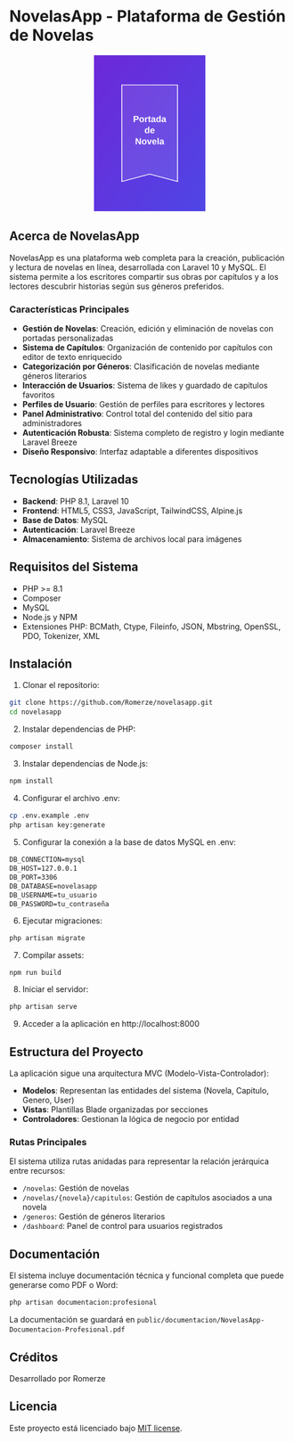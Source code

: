 # NovelasApp - Plataforma de Gestión de Novelas

<p align="center">
  <img src="public/images/default-cover.svg" width="200" alt="NovelasApp Logo">
</p>

## Acerca de NovelasApp

NovelasApp es una plataforma web completa para la creación, publicación y lectura de novelas en línea, desarrollada con Laravel 10 y MySQL. El sistema permite a los escritores compartir sus obras por capítulos y a los lectores descubrir historias según sus géneros preferidos.

### Características Principales

- **Gestión de Novelas**: Creación, edición y eliminación de novelas con portadas personalizadas
- **Sistema de Capítulos**: Organización de contenido por capítulos con editor de texto enriquecido
- **Categorización por Géneros**: Clasificación de novelas mediante géneros literarios
- **Interacción de Usuarios**: Sistema de likes y guardado de capítulos favoritos
- **Perfiles de Usuario**: Gestión de perfiles para escritores y lectores
- **Panel Administrativo**: Control total del contenido del sitio para administradores
- **Autenticación Robusta**: Sistema completo de registro y login mediante Laravel Breeze
- **Diseño Responsivo**: Interfaz adaptable a diferentes dispositivos

## Tecnologías Utilizadas

- **Backend**: PHP 8.1, Laravel 10
- **Frontend**: HTML5, CSS3, JavaScript, TailwindCSS, Alpine.js
- **Base de Datos**: MySQL
- **Autenticación**: Laravel Breeze
- **Almacenamiento**: Sistema de archivos local para imágenes

## Requisitos del Sistema

- PHP >= 8.1
- Composer
- MySQL
- Node.js y NPM
- Extensiones PHP: BCMath, Ctype, Fileinfo, JSON, Mbstring, OpenSSL, PDO, Tokenizer, XML

## Instalación

1. Clonar el repositorio:
```bash
git clone https://github.com/Romerze/novelasapp.git
cd novelasapp
```

2. Instalar dependencias de PHP:
```bash
composer install
```

3. Instalar dependencias de Node.js:
```bash
npm install
```

4. Configurar el archivo .env:
```bash
cp .env.example .env
php artisan key:generate
```

5. Configurar la conexión a la base de datos MySQL en .env:
```
DB_CONNECTION=mysql
DB_HOST=127.0.0.1
DB_PORT=3306
DB_DATABASE=novelasapp
DB_USERNAME=tu_usuario
DB_PASSWORD=tu_contraseña
```

6. Ejecutar migraciones:
```bash
php artisan migrate
```

7. Compilar assets:
```bash
npm run build
```

8. Iniciar el servidor:
```bash
php artisan serve
```

9. Acceder a la aplicación en http://localhost:8000

## Estructura del Proyecto

La aplicación sigue una arquitectura MVC (Modelo-Vista-Controlador):

- **Modelos**: Representan las entidades del sistema (Novela, Capitulo, Genero, User)
- **Vistas**: Plantillas Blade organizadas por secciones
- **Controladores**: Gestionan la lógica de negocio por entidad

### Rutas Principales

El sistema utiliza rutas anidadas para representar la relación jerárquica entre recursos:

- `/novelas`: Gestión de novelas
- `/novelas/{novela}/capitulos`: Gestión de capítulos asociados a una novela
- `/generos`: Gestión de géneros literarios
- `/dashboard`: Panel de control para usuarios registrados

## Documentación

El sistema incluye documentación técnica y funcional completa que puede generarse como PDF o Word:

```bash
php artisan documentacion:profesional
```

La documentación se guardará en `public/documentacion/NovelasApp-Documentacion-Profesional.pdf`

## Créditos

Desarrollado por Romerze

## Licencia

Este proyecto está licenciado bajo [MIT license](https://opensource.org/licenses/MIT).
